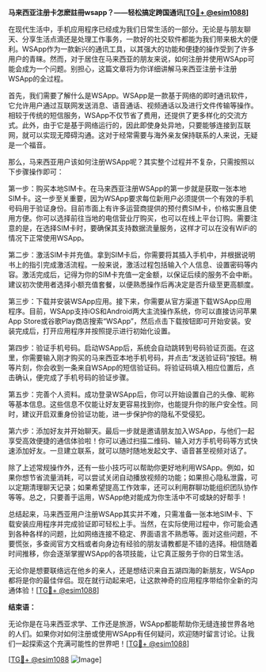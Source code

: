 **马来西亚注册卡怎麽註冊wsapp？——轻松搞定跨国通讯[[TG💪+ @esim1088](https://t.me/s/esim1088)]**

在现代生活中，手机应用程序已经成为我们日常生活的一部分。无论是与朋友聊天、分享生活点滴还是处理工作事务，一款好的社交软件都能为我们带来极大的便利。WSApp作为一款新兴的通讯工具，以其强大的功能和便捷的操作受到了许多用户的青睐。然而，对于居住在马来西亚的朋友来说，如何注册并使用WSApp可能会成为一个问题。别担心，这篇文章将为你详细讲解马来西亚注册卡注册WSApp的全过程。

首先，我们需要了解什么是WSApp。WSApp是一款基于网络的即时通讯软件，它允许用户通过互联网发送消息、语音通话、视频通话以及进行文件传输等操作。相较于传统的短信服务，WSApp不仅节省了费用，还提供了更多样化的交流方式。此外，由于它是基于网络运行的，因此即使身处异地，只要能够连接到互联网，就可以实现无障碍沟通。这对于经常需要与海外亲友保持联系的人来说，无疑是一个福音。

那么，马来西亚用户该如何注册WSApp呢？其实整个过程并不复杂，只需按照以下步骤操作即可：

第一步：购买本地SIM卡。在马来西亚注册WSApp的第一步就是获取一张本地SIM卡。这一步至关重要，因为WSApp要求每位新用户必须提供一个有效的手机号码用于验证身份。目前市面上有许多运营商提供的预付费SIM卡，价格实惠且使用方便。你可以选择前往当地的电信营业厅购买，也可以在线上平台订购。需要注意的是，在选择SIM卡时，要确保其支持数据流量服务，这样才可以在没有WiFi的情况下正常使用WSApp。

第二步：激活SIM卡并充值。拿到SIM卡后，你需要将其插入手机中，并根据说明书上的指引完成激活流程。一般来说，激活过程包括输入个人信息、设置密码等内容。激活完成后，记得为你的SIM卡充值一定金额，以保证后续的服务不会中断。建议初次使用者选择小额充值套餐，以便熟悉操作后再决定是否升级至更高额度。

第三步：下载并安装WSApp应用。接下来，你需要从官方渠道下载WSApp应用程序。目前，WSApp支持iOS和Android两大主流操作系统，你可以直接访问苹果App Store或谷歌Play商店搜索“WSApp”，然后点击下载按钮即可开始安装。安装完成后，打开应用程序并按照提示进行初始化设置。

第四步：验证手机号码。启动WSApp后，系统会自动跳转到号码验证页面。在这里，你需要输入刚才购买的马来西亚本地手机号码，并点击“发送验证码”按钮。稍等片刻，你会收到一条来自WSApp的短信验证码。将验证码填入相应位置后，点击确认，便完成了手机号码的验证步骤。

第五步：完善个人资料。成功登录WSApp后，你可以开始设置自己的头像、昵称等基本信息。这些信息不仅能让好友更容易找到你，也能提升你的账户安全性。同时，建议开启双重身份验证功能，进一步保护你的隐私不受侵犯。

第六步：添加好友并开始聊天。最后一步就是邀请朋友加入WSApp，与他们一起享受高效便捷的通信体验啦！你可以通过扫描二维码、输入对方手机号码等方式快速添加好友。一旦建立联系，就可以随时随地发起文字、语音甚至视频对话了。

除了上述常规操作外，还有一些小技巧可以帮助你更好地利用WSApp。例如，如果你想节省流量消耗，可以尝试关闭自动播放视频的功能；如果担心隐私泄露，可以定期清理聊天记录；如果希望提高工作效率，还可以利用群聊功能组织团队协作等等。总之，只要善于运用，WSApp绝对能成为你生活中不可或缺的好帮手！

总结起来，马来西亚用户注册WSApp其实并不难，只需准备一张本地SIM卡、下载安装应用程序并完成验证即可轻松上手。当然，在实际使用过程中，你可能会遇到各种各样的问题，比如网络连接不稳定、界面语言不熟悉等。面对这些问题，不要慌张，多查阅官方文档或者向身边有经验的朋友请教都是不错的选择。相信随着时间推移，你会逐渐掌握WSApp的各项技能，让它真正服务于你的日常生活。

无论你是想要联络远在他乡的亲人，还是想结识来自五湖四海的新朋友，WSApp都将是你的最佳伴侣。现在就行动起来吧，让这款神奇的应用程序带给你全新的沟通体验！[[TG💪+ @esim1088](https://t.me/s/esim1088)]

**结束语：**

无论你是在马来西亚求学、工作还是旅游，WSApp都能帮助你无缝连接世界各地的人们。如果你对如何注册或使用WSApp有任何疑问，欢迎随时留言讨论。让我们一起探索这个充满可能性的世界吧！[[TG💪+ @esim1088](https://t.me/s/esim1088)] 

[[TG💪+ @esim1088](https://t.me/s/esim1088) ![Image](https://i.postimg.cc/4NQfJmqS/Snipaste-2025-05-13-00-14-12.png)]